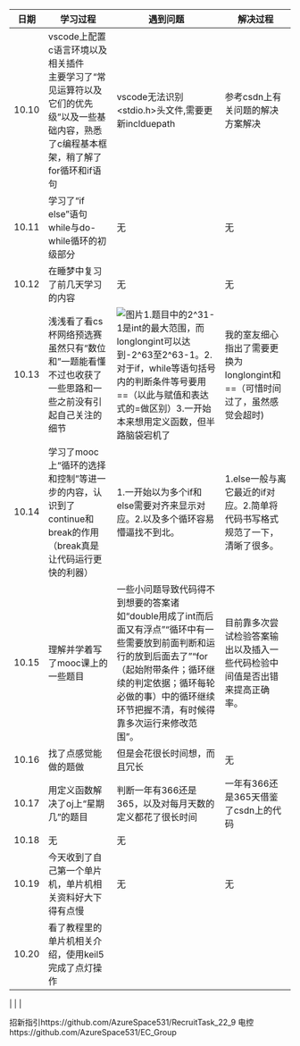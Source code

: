 
|  日期  |  学习过程  |  遇到问题  |  解决过程  |
|   ---  |-----------|------------|-----------| 
|  10.10 | vscode上配置c语言环境以及相关插件<br>主要学习了“常见运算符以及它们的优先级”以及一些基础内容，熟悉了c编程基本框架，稍了解了for循环和if语句|vscode无法识别<stdio.h>头文件,需要更新inclduepath|参考csdn上有关问题的解决方案解决
|  10.11 |学习了“if else”语句while与do-while循环的初级部分|无|无|
|  10.12 |在睡梦中复习了前几天学习的内容|无|无|
|  10.13 |浅浅看了看cs杯网络预选赛虽然只有“数位和”一题能看懂<br>    不过也收获了一些思路和一些之前没有引起自己关注的细节|![图片](https://user-images.githubusercontent.com/114291814/196190448-6177ad2a-ffb3-4ec7-9bd2-fd14a19ecc2f.png)1.题目中的2^31-1是int的最大范围，而longlongint可以达到-2^63至2^63-1。2.对于if，while等语句括号内的判断条件等号要用==（以此与赋值和表达式的=做区别）3.一开始本来想用定义函数，但半路脑袋宕机了|我的室友细心指出了需要更换为longlongint和==（可惜时间过了，虽然感觉会超时)|
|  10.14 |学习了mooc上“循环的选择和控制”等进一步的内容，认识到了continue和break的作用（break真是让代码运行更快的利器）|1.一开始以为多个if和else需要对齐来显示对应。2.以及多个循环容易懵逼找不到北。|1.else一般与离它最近的if对应。2.简单将代码书写格式规范了一下，清晰了很多。|
|  10.15 |理解并学着写了mooc课上的一些题目|一些小问题导致代码得不到想要的答案诸如“double用成了int而后面又有浮点”“循环中有一些需要放到前面判断和运行的放到后面去了”“for（起始附带条件；循环继续的判定依据；循环每轮必做的事）中的循环继续环节把握不清，有时候得靠多次运行来修改范围”。|目前靠多次尝试检验答案输出以及插入一些代码检验中间值是否出错来提高正确率。|
|  10.16 |找了点感觉能做的题做|但是会花很长时间想，而且冗长|无
|  10.17 |用定义函数解决了oj上“星期几”的题目|判断一年有366还是365，以及对每月天数的定义都花了很长时间|一年有366还是365天借鉴了csdn上的代码|
|  10.18| 无| 无|
|  10.19|今天收到了自己第一个单片机，单片机相关资料好大下得有点慢|无|无|
|  10.20|看了教程里的单片机相关介绍，使用keil5完成了点灯操作| | |
|
|
|
















招新指引https://github.com/AzureSpace531/RecruitTask_22_9
电控https://github.com/AzureSpace531/EC_Group

